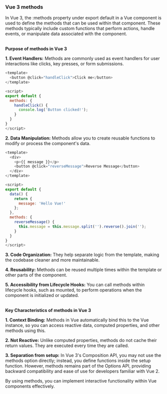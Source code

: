 ### Vue 3 methods


In Vue 3, the :methods property under export default in a Vue component is used to define the methods that can be used within that component. These methods typically include custom functions that perform actions, handle events, or manipulate data associated with the component.

&nbsp;</br>
**Purpose of methods in Vue 3**

**1. Event Handlers:** Methods are commonly used as event handlers for user interactions like clicks, key presses, or form submissions.

```js
<template>
  <button @click="handleClick">Click me</button>
</template>

<script>
export default {
  methods: {
    handleClick() {
      console.log('Button clicked!');
    }
  }
}
</script>
```


**2. Data Manipulation:** Methods allow you to create reusable functions to modify or process the component's data.

```js
<template>
  <div>
    <p>{{ message }}</p>
    <button @click="reverseMessage">Reverse Message</button>
  </div>
</template>

<script>
export default {
  data() {
    return {
      message: 'Hello Vue!'
    };
  },
  methods: {
    reverseMessage() {
      this.message = this.message.split('').reverse().join('');
    }
  }
}
</script>
```

**3. Code Organization:** They help separate logic from the template, making the codebase cleaner and more maintainable.


**4. Reusability:** Methods can be reused multiple times within the template or other parts of the component.


**5. Accessibility from Lifecycle Hooks:** You can call methods within lifecycle hooks, such as mounted, to perform operations when the component is initialized or updated.


&nbsp;</br>
**Key Characteristics of methods in Vue 3**

**1. Context Binding:** Methods in Vue automatically bind this to the Vue instance, so you can access reactive data, computed properties, and other methods using this.

**2. Not Reactive:** Unlike computed properties, methods do not cache their return values. They are executed every time they are called.

**3. Separation from setup:** In Vue 3's Composition API, you may not use the methods option directly; instead, you define functions inside the setup function. However, methods remains part of the Options API, providing backward compatibility and ease of use for developers familiar with Vue 2.


By using methods, you can implement interactive functionality within Vue components effectively.

